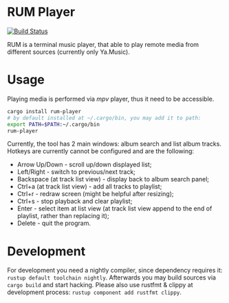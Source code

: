 # RUM Player

[![Build Status](https://travis-ci.org/l4l/rum.svg?branch=master)](https://travis-ci.org/l4l/rum)

RUM is a terminal music player, that able to play remote media from different sources (currently only Ya.Music).

# Usage

Playing media is performed via _mpv_ player, thus it need to be accessible.

```bash
cargo install rum-player
# by default installed at ~/.cargo/bin, you may add it to path:
export PATH=$PATH:~/.cargo/bin
rum-player
```

Currently, the tool has 2 main windows: album search and list album tracks.
Hotkeys are currently cannot be configured and are the following:

- Arrow Up/Down - scroll up/down displayed list;
- Left/Right - switch to previous/next track;
- Backspace (at track list view) - display back to album search panel;
- Ctrl+a (at track list view) - add all tracks to playlist;
- Ctrl+r - redraw screen (might be helpful after resizing);
- Ctrl+s - stop playback and clear playlist;
- Enter - select item at list view (at track list view append to the end of playlist, rather than replacing it);
- Delete - quit the program.

# Development

For development you need a nightly compiler, since dependency requires it: `rustup default toolchain nightly`. Afterwards you may build sources via `cargo build` and start hacking. Please also use rustfmt & clippy at development process: `rustup component add rustfmt clippy`.
